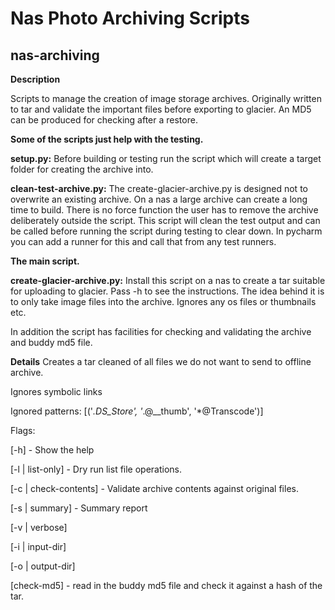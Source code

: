 Nas Photo Archiving Scripts
==============

nas-archiving
-------------

**Description**

Scripts to manage the creation of image storage archives.  Originally written to tar and validate the important files before exporting to glacier.  An MD5 can be produced for checking after a restore.

**Some of the scripts just help with the testing.**

**setup.py:** Before building or testing run the script which will create a target
folder for creating the archive into.

**clean-test-archive.py:** The create-glacier-archive.py is designed not to overwrite an existing archive.  On a nas a large archive can create a long time to build.  There is no force function the user has to remove the archive deliberately outside the script.  This script will clean the test output and can be called before running the script during testing to clear down.  In pycharm you can add a runner for this and call that from any test runners.

**The main script.**

**create-glacier-archive.py:** Install this script on a nas to create a tar suitable for uploading to glacier.  Pass -h to see the instructions.  The idea behind it is to only take image files into the archive.  Ignores any os files or thumbnails etc.

In addition the script has facilities for checking and validating the archive and buddy md5 file.

**Details**
Creates a tar cleaned of all files we do not want to send to offline archive.

Ignores symbolic links

Ignored patterns: [('*.DS_Store', '*.@__thumb', '*@Transcode')]

Flags: 

 \[-h]                  - Show the help
 
 \[-l | list-only]      - Dry run list file operations.
 
 \[-c | check-contents] - Validate archive contents against original files.
 
 \[-s | summary]        - Summary report
 
 \[-v | verbose]
  
 \[-i | input-dir]
  
 \[-o | output-dir]
 
 \[check-md5]           - read in the buddy md5 file and check it against a hash of the tar.

